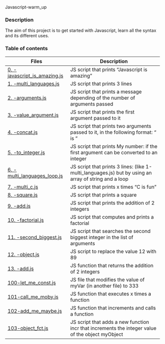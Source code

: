 Javascript-warm_up

### Description
The aim of this project is to get started with Javascript, learn all the syntax and its different uses.

### Table of contents
Files | Description
----- | -----------
[0. -javascript_is_amazing.js](./0-javascript_is_amazing.js) | JS script that prints “Javascript is amazing”
[1. -multi_languages.js](./1-multi_languages.js) | JS script that prints 3 lines
[2. -arguments.js](./2-arguments.js) | JS script that prints a message depending of the number of arguments passed
[3. -value_argument.js](./3-value_argument.js) | JS script that prints the first argument passed to it
[4. -concat.js](./4-concat.js) | JS script that prints two arguments passed to it, in the following format: “ is ”
[5. -to_integer.js](./5-to_integer.js) | JS script that prints My number: <first argument converted in integer> if the first argument can be converted to an integer
[6. -multi_languages_loop.js](./6-multi_languages_loop.js) | JS script that prints 3 lines: (like 1-multi_languages.js) but by using an array of string and a loop
[7. -multi_c.js](./7-multi_c.js) | JS script that prints x times “C is fun”
[8. -square.js](./8-square.js) | JS script that prints a square
[9. -add.js](./9-add.js) | JS script that prints the addition of 2 integers
[10. -factorial.js](./10-factorial.js) | JS script that computes and prints a factorial
[11. -second_biggest.js](./11-second_biggest.js) | JS script that searches the second biggest integer in the list of arguments
[12. -object.js](./12-object.js) | JS script to replace the value 12 with 89
[13. -add.js](./13-add.js) | JS function that returns the addition of 2 integers
[100-let_me_const.js](./100-let_me_const.js) | JS file that modifies the value of myVar (in another file) to 333
[101-call_me_moby.js](./101-call_me_moby.js) | JS function that executes x times a function
[102-add_me_maybe.js](./102-add_me_maybe.js) | JS function that increments and calls a function
[103-object_fct.js](./103-object_fct.js) | JS script that adds a new function incr that increments the integer value of the object myObject
